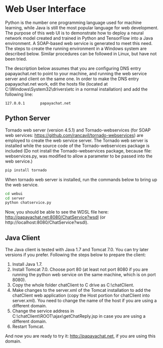 # Web User Interface

Python is the number one programming language used for machine learning, while Java is still the most popular language for web development. The purpose of this web UI is to demonstrate how to deploy a neural network model created and trained in Python and TensorFlow into a Java environment. A SOAP-based web service is generated to meet this need. The steps to create the running environment in a Windows system are described below. Similar procedures can be followed in Linux, but have not been tried.

The description below assumes that you are configuring DNS entry papayachat.net to point to your machine, and running the web service server and client on the same one. In order to make the DNS entry papayachat.net work, edit the hosts file (located at C:\Windows\System32\drivers\etc in a normal installation) and add the following line:
    
    127.0.0.1  		papayachat.net

## Python Server

Tornado web server (version 4.5.1) and Tornado-webservices (for SOAP web services: https://github.com/rancavil/tornado-webservices) are employed to create the web service server. The Tornado web server is installed while the source code of the Tornado-webservices package is included (Do not install the Tornado-webservices package, because file: webservices.py, was modified to allow a parameter to be passed into the web service.)

```bash
pip install tornado
```

When tornado web server is installed, run the commands below to bring up the web service. 

```bash
cd webui
cd server
python chatservice.py
```

Now, you should be able to see the WDSL file here: http://papayachat.net:8080/ChatService?wsdl (or http://localhost:8080/ChatService?wsdl).

## Java Client

The Java client is tested with Java 1.7 and Tomcat 7.0. You can try later versions if you prefer. Following the steps below to prepare the client:

1. Install Java 1.7.
2. Install Tomcat 7.0. Choose port 80 (at least not port 8080 if you are running the python web service on the same machine, which is on port 8080).
3. Copy the whole folder chatClient to C drive as C:\chatClient. 
4. Make changes to the server.xml of the Tomcat installation to add the chatClient web application (copy the Host portion for chatClient into server.xml). You need to change the name of the host if you are using a different domain.
6. Change the service address in C:\chatClient\ROOT\ajax\getChatReply.jsp in case you are using a different domain.
7. Restart Tomcat.

And now you are ready to try it: http://papayachat.net, if you are using this domain.
